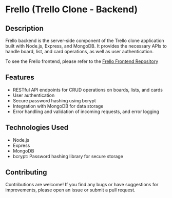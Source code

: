 # Frello (Trello Clone - Backend)

## Description
Frello backend is the server-side component of the Trello clone application built with Node.js, Express, and MongoDB. It provides the necessary APIs to handle board, list, and card operations, as well as user authentication.

To see the Frello frontend, please refer to the [Frello Frontend Repository](https://github.com/Dvirco1234/Frello)

## Features
- RESTful API endpoints for CRUD operations on boards, lists, and cards
- User authentication 
- Secure password hashing using bcrypt
- Integration with MongoDB for data storage
- Error handling and validation of incoming requests, and error logging

## Technologies Used
- Node.js
- Express 
- MongoDB
- bcrypt: Password hashing library for secure storage


## Contributing
Contributions are welcome! If you find any bugs or have suggestions for improvements, please open an issue or submit a pull request.
